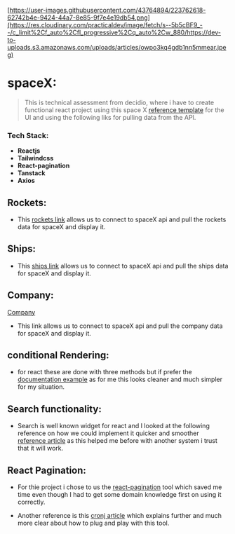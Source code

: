 [https://user-images.githubusercontent.com/43764894/223762618-62742b4e-9424-44a7-8e85-9f7e4e19db54.png](https://res.cloudinary.com/practicaldev/image/fetch/s--5b5cBF9_--/c_limit%2Cf_auto%2Cfl_progressive%2Cq_auto%2Cw_880/https://dev-to-uploads.s3.amazonaws.com/uploads/articles/owpo3kq4gdb1nn5mmear.jpeg)

# spaceX:
> This is technical assessment from decidio, where i have to create functional react project using this space X [reference template](https://www.figma.com/file/KJfeYB8W7VTWCpEj9ar9gY/Spacex?node-id=0%3A1) for the UI and using the following liks for pulling data from the API.

### Tech Stack:
- **Reactjs**
- **Tailwindcss**
- **React-pagination**
- **Tanstack**
- **Axios**

## Rockets:

- This [rockets link](https://api.spacexdata.com/v4/rockets) allows us to connect to spaceX api and pull the rockets data for spaceX and display it.

## Ships:

- This [ships link](https://api.spacexdata.com/v4/ships) allows us to connect to spaceX api and pull the ships data for spaceX and display it.

## Company:
[Company](https://github.com/r-spacex/SpaceX-API/blob/master/docs/company/v4/all.md)
- This link allows us to connect to spaceX api and pull the company data for spaceX and display it.
## conditional Rendering:
- for react these are done with three methods but if prefer the [documentation example](https://reactjs.org/docs/conditional-rendering.html) as for me this looks cleaner and much simpler for my situation.

## Search functionality:

- Search is well known widget for react and I looked at the following reference on how we could implement it quicker and smoother [reference article](https://www.kindacode.com/article/how-to-create-a-filter-search-list-in-react/) as this helped me before with another system i trust that it will work.

## React Pagination:

- For thie project i chose to us the [react-pagination](https://openbase.com/js/react-paginate) tool which saved me time even though I had to get some domain knowledge first on using it correctly.

- Another reference is this [cronj article](https://www.cronj.com/blog/reactjs-pagination/) which explains further and much more clear about how to plug and play with this tool.
